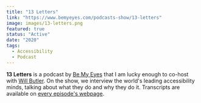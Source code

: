 ```yaml
---
title: "13 Letters"
link: "https://www.bemyeyes.com/podcasts-show/13-letters"
image: images/13-letters.png
featured: true
status: "Active"
date: "2020"
tags:
  - Accessibility
  - Podcast
---
```

**13 Letters** is a podcast by [Be My Eyes](https://www.bemyeyes.com/) that I am lucky enough to co-host with [Will Butler](https://www.linkedin.com/in/will-butler-29132665). On the show, we interview the world's leading accessibility minds, talking about what they do and why they do it. Transcripts are available on [every episode's webpage](https://www.bemyeyes.com/podcasts-show/13-letters).